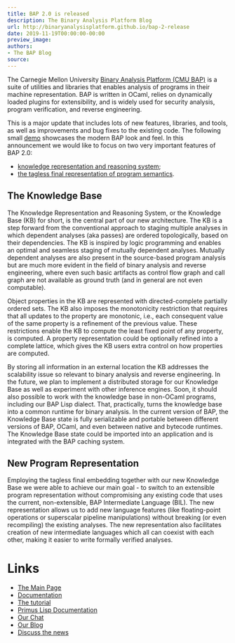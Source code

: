 ```yaml
---
title: BAP 2.0 is released
description: The Binary Analysis Platform Blog
url: http://binaryanalysisplatform.github.io/bap-2-release
date: 2019-11-19T00:00:00-00:00
preview_image:
authors:
- The BAP Blog
source:
---
```


<p>The Carnegie Mellon University <a href="https://github.com/BinaryAnalysisPlatform/bap">Binary Analysis Platform (CMU BAP)</a> is a suite of utilities and libraries that enables analysis of programs in their machine representation. BAP is written in OCaml, relies on dynamically loaded plugins for extensibility, and is widely used for security analysis, program verification, and reverse engineering.</p>

<p>This is a major update that includes lots of new features, libraries, and tools, as well as improvements and bug fixes to the existing code. The following small <a href="https://t.co/ylzub6LBRq?amp=1">demo</a> showcases the modern BAP look and feel.
In this announcement we would like to focus on two very important features of BAP 2.0:</p>

<ul>
  <li><a href="http://binaryanalysisplatform.github.io/bap/api/odoc/bap-knowledge/Bap_knowledge/Knowledge/index.html">knowledge representation and reasoning system</a>;</li>
  <li><a href="http://binaryanalysisplatform.github.io/bap/api/master/bap-core-theory/Bap_core_theory/index.html">the tagless final representation of program semantics</a>.</li>
</ul>

<h2>The Knowledge Base</h2>

<p>The Knowledge Representation and Reasoning System, or the Knowledge Base (KB) for short, is the central part of our new architecture. The KB is a step forward from the conventional approach to staging multiple analyses in which dependent analyses (aka passes) are ordered topologically, based on their dependencies. The KB is inspired by logic programming and enables an optimal and seamless staging of mutually dependent analyses. Mutually dependent analyses are also present in the source-based program analysis but are much more evident in the field of binary analysis and reverse engineering, where even such basic artifacts as control flow graph and call graph are not available as ground truth (and in general are not even computable).</p>

<p>Object properties in the KB are represented with directed-complete partially ordered sets.  The KB also imposes the monotonicity restriction that requires that all updates to the property are monotonic, i.e., each consequent value of the same property is a refinement of the previous value. These restrictions enable the KB to compute the least fixed point of any property,  is computed. A property representation could be optionally refined into a complete lattice, which gives the KB users extra control on how properties are computed.</p>

<p>By storing all information in an external location the KB addresses the scalability issue so relevant to binary analysis and reverse engineering. In the future, we plan to implement a distributed storage for our Knowledge Base as well as experiment with other inference engines. Soon, it should also possible to work with the knowledge base in non-OCaml programs, including our BAP Lisp dialect. That, practically, turns the knowledge base into a common runtime for binary analysis. In the current version of BAP, the Knowledge Base state is fully serializable and portable between different versions of BAP, OCaml, and even between native and bytecode runtimes. The Knowledge Base state could be imported into an application and is integrated with the BAP caching system.</p>

<h2>New Program Representation</h2>

<p>Employing the tagless final embedding together with our new Knowledge Base we were able to achieve our main goal - to switch to an extensible program representation without compromising any existing code that uses the current, non-extensible, BAP Intermediate Language (BIL). The new representation allows us to add new language features (like floating-point operations or superscalar pipeline manipulations) without breaking (or even recompiling) the existing analyses. The new representation also facilitates creation of new intermediate languages which all can coexist with each other, making it easier to write formally verified analyses.</p>

<h1>Links</h1>
<ul>
  <li><a href="https://github.com/BinaryAnalysisPlatform/bap">The Main Page</a></li>
  <li><a href="http://binaryanalysisplatform.github.io/bap/api/odoc/index.html">Documentation</a></li>
  <li><a href="https://github.com/BinaryAnalysisPlatform/bap-tutorial">The tutorial</a></li>
  <li><a href="http://binaryanalysisplatform.github.io/bap/api/lisp/index.html">Primus Lisp Documentation</a></li>
  <li><a href="https://gitter.im/BinaryAnalysisPlatform/bap">Our Chat</a></li>
  <li><a href="https://binaryanalysisplatform.github.io/">Our Blog</a></li>
  <li><a href="https://discuss.ocaml.org/t/ann-bap-2-0-release/4719">Discuss the news</a></li>
</ul>


